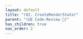```yaml
---
layout: default
title: "(02. CreateRenderState)"
parent: "(UE Code-Review 🐳)"
has_children: true
nav_order: 2
---
```



